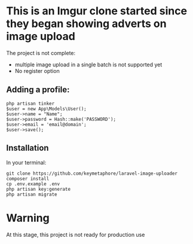 # This is an Imgur clone started since they began showing adverts on image upload
The project is not complete: 
- multiple image upload in a single batch is not supported yet
- No register option


## Adding a profile:
```
php artisan tinker
$user = new App\Models\User();
$user->name = "Name";
$user->password = Hash::make('PASSWORD');
$user->email = 'email@domain';
$user->save();
```

## Installation

In your terminal:
```
git clone https://github.com/keymetaphore/laravel-image-uploader
composer install
cp .env.example .env
php artisan key:generate
php artisan migrate
```

# Warning
At this stage, this project is not ready for production use
